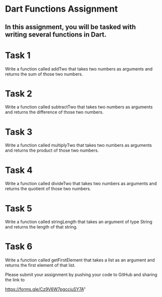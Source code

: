 # Dart Functions Assignment

## In this assignment, you will be tasked with writing several functions in Dart.

# Task 1
Write a function called addTwo that takes two numbers as arguments and returns the sum of those two numbers.

# Task 2
Write a function called subtractTwo that takes two numbers as arguments and returns the difference of those two numbers.

# Task 3
Write a function called multiplyTwo that takes two numbers as arguments and returns the product of those two numbers.

# Task 4
Write a function called divideTwo that takes two numbers as arguments and returns the quotient of those two numbers.

# Task 5
Write a function called stringLength that takes an argument of type String and returns the length of that string.

# Task 6
Write a function called getFirstElement that takes a list as an argument and returns the first element of that list.



Please submit your assignment by pushing your code to GitHub and sharing the link to

https://forms.gle/Cz9V6W7pgcciuSY7A"
